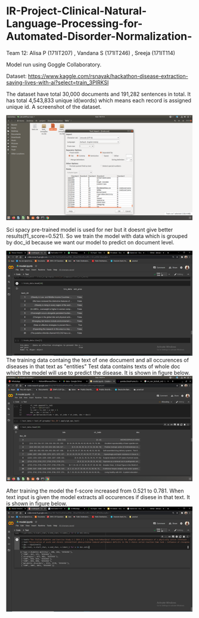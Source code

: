 # IR-Project-Clinical-Natural-Language-Processing-for-Automated-Disorder-Normalization-
Team 12: Alisa P (171IT207) , Vandana S (171IT246) , Sreeja (171IT114)

Model run using Goggle Collaboratory.

Dataset:  https://www.kaggle.com/rsnayak/hackathon-disease-extraction-saving-lives-with-ai?select=train_3PIRKSI

The dataset have total 30,000 documents and 191,282 sentences in total. It has total 4,543,833 unique id(words) which means each record is assigned unique id. A screenshot of the dataset.

<img src="images/the%20dataset%20with%20tagging.png" width="500">

Sci spacy pre-trained model is used for ner but it doesnt give better results(f1_score=0.521).
So we train the model with data which is grouped by doc_id because we want our model to predict on document level.

<img src="images/training_data.png" width="500">
The training data containg the text of one document and all occurences of diseases in that text as "entities"
Test data contains texts of whole doc which the model will use to predict the disease. It is shown in figure below.

<img src="images/test_data.png" width="500">

After training the model the f-score increased from 0.521 to 0.781. When text input is given the model extracts all occurences if disese in that text. It is shown in figure below.
<img src="images/Example_of_disease_extraction.png" width="500">
